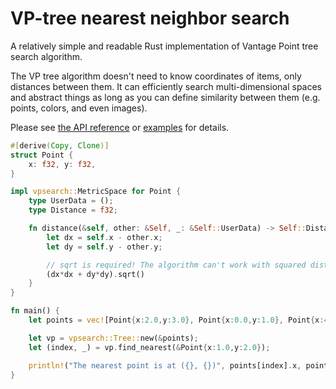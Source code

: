 # VP-tree nearest neighbor search

A relatively simple and readable Rust implementation of Vantage Point tree search algorithm.

The VP tree algorithm doesn't need to know coordinates of items, only distances between them. It can efficiently search multi-dimensional spaces and abstract things as long as you can define similarity between them (e.g. points, colors, and even images).

Please see [the API reference](https://docs.rs/vpsearch) or [examples](https://github.com/kornelski/vpsearch/tree/rust/examples) for details.

```Rust
#[derive(Copy, Clone)]
struct Point {
    x: f32, y: f32,
}

impl vpsearch::MetricSpace for Point {
    type UserData = ();
    type Distance = f32;

    fn distance(&self, other: &Self, _: &Self::UserData) -> Self::Distance {
        let dx = self.x - other.x;
        let dy = self.y - other.y;

        // sqrt is required! The algorithm can't work with squared distances.
        (dx*dx + dy*dy).sqrt()
    }
}

fn main() {
    let points = vec![Point{x:2.0,y:3.0}, Point{x:0.0,y:1.0}, Point{x:4.0,y:5.0}];

    let vp = vpsearch::Tree::new(&points);
    let (index, _) = vp.find_nearest(&Point{x:1.0,y:2.0});

    println!("The nearest point is at ({}, {})", points[index].x, points[index].y);
}
```
